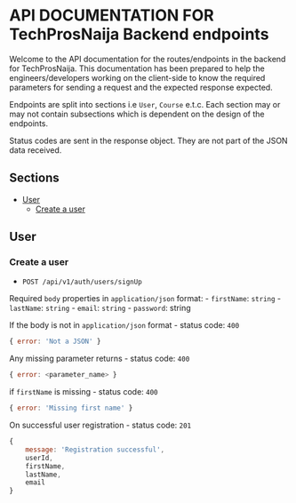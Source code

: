 # API DOCUMENTATION FOR TechProsNaija Backend endpoints

Welcome to the API documentation for the routes/endpoints in the backend for TechProsNaija. This documentation has been prepared to help the engineers/developers working on the client-side to know the required parameters for sending a request and the expected response expected.

Endpoints are split into sections i.e `User`, `Course` e.t.c. Each section may or may not contain subsections which is dependent on the design of the endpoints.

Status codes are sent in the response object. They are not part of the JSON data received.

## Sections
- [User](#user)
    - [Create a user](#create-a-user)

## User

### Create a user
- `POST /api/v1/auth/users/signUp`

Required `body` properties in `application/json` format:
    - `firstName`: `string`
    - `lastName`: `string`
    - `email`: `string`
    - `password`: string

If the body is not in `application/json` format - status code: `400`
```js
{ error: 'Not a JSON' }
```

Any missing parameter returns - status code: `400`
```js
{ error: <parameter_name> }
```

if `firstName` is missing - status code: `400`
```js
{ error: 'Missing first name' }
```

On successful user registration - status code: `201`
```js
{ 
    message: 'Registration successful',
    userId,
    firstName,
    lastName,
    email 
}
```